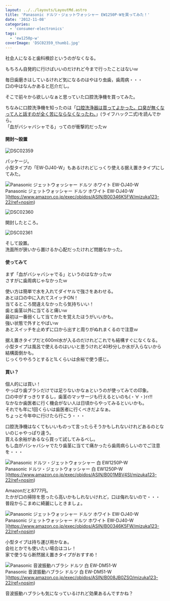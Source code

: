 ```yaml
---
layout: ../../layouts/LayoutMd.astro
title: 'Panasonic ドルツ・ジェットウォッシャー EW1250P-Wを買ってみた！'
date: '2012-11-08'
categories:
  - 'consumer-electronics'
tags:
  - 'ew1250p-w'
coverImage: 'DSC02359_thumb1.jpg'
---
```


社会人になると歯科検診というのがなくなる。

もちろん自発的に行けばいいのだけれど今まで行ったことはないｗ

毎日歯磨きはしているけれど気になるのはやはり虫歯，歯周病・・・  
口の中はなんかあると厄介だし。

そこで前々から欲しいなぁと思っていた口腔洗浄機を買ってみた。

ちなみに口腔洗浄機を知ったのは「[口腔洗浄器は買ってよかった。口臭が無くなって人と話すのが全く苦にならなくなったわ。](http://lifehack2ch.livedoor.biz/archives/51317556.html)」(ライフハック二式)を読んでから。  
「血がバシャバシャでる」ってのが衝撃的だったｗ

#### 開封～設置

![DSC02359](/archive/images/DSC02359_thumb.jpg 'DSC02359')

パッケージ。  
小型タイプの「EW-DJ40-W」もあるけれどじっくり使える据え置きタイプにしてみた。

![Panasonic ジェットウォッシャー ドルツ ホワイト EW-DJ40-W](/archive/images/21iTL4rl5BL._SL160_.jpg)  
Panasonic ジェットウォッシャー ドルツ ホワイト EW-DJ40-W  
](https://www.amazon.co.jp/exec/obidos/ASIN/B00346K5FW/mizuka123-22/ref=nosim)

![DSC02360](/archive/images/DSC02360_thumb.jpg 'DSC02360')

開封したところ。

![DSC02361](/archive/images/DSC02361_thumb.jpg 'DSC02361')

そして設置。  
洗面所が狭いから置けるか心配だったけれど問題なかった。

#### 使ってみて

まず「血がバシャバシャでる」というのはなかったｗ  
さすがに歯周病じゃなかったｗ

使い方は簡単で水を入れてダイヤルで強さをあわせる。  
あとは口の中に入れてスイッチON！  
当てるところ間違えなかったら気持ちいい！  
歯と歯茎以外に当てると痛いｗ  
最初は一番弱くして当てかたを覚えたほうがいいかも。  
強い状態で外すとやばいｗ  
あとスイッチを止めずに口から出すと周りがぬれまくるので注意ｗ

据え置きタイプだと600ml水が入るのだけれどこれでも結構すぐになくなる。  
小型タイプは風呂で使えるのはいいと思うけれど40秒分しか水が入らないから結構面倒かも。  
じっくりやろうとすると1Lくらいは余裕で使う感じ。

#### 買い？

個人的には買い！  
やっぱり歯ブラシだけでは足りないかなぁというのが使ってみての印象。  
口の中がすっきりするし，歯茎のマッサージも行えるといのも(・∀・)ｲｲ!!  
なかなか歯医者に行く機会がない人は日頃からやってみるといいかも。  
それでも年に1回くらいは歯医者に行くべきだよなぁ。  
ちょっと今年中に行けたら行こう・・・

口腔洗浄機はなくてもいいものって言ったらそうかもしれないけれどあるのとないのじゃやっぱり違う。  
買える余裕があるなら買って試してみるべし。  
もし血がバシャバシャでたり歯茎に当てて痛かったら歯周病らしいのでご注意を・・・

![Panasonic ドルツ・ジェットウォッシャー 白 EW1250P-W](/archive/images/313Pae8Dt%2BL._SL160_.jpg)  
Panasonic ドルツ・ジェットウォッシャー 白 EW1250P-W  
](https://www.amazon.co.jp/exec/obidos/ASIN/B001MBV4SI/mizuka123-22/ref=nosim)

Amazonだと8777円。  
たかが口の掃除を思ったら高いかもしれないけれど，口は侮れないので・・・  
普段からこまめに綺麗にしときましょ。

![Panasonic ジェットウォッシャー ドルツ ホワイト EW-DJ40-W](/archive/images/21iTL4rl5BL._SL160_.jpg)  
Panasonic ジェットウォッシャー ドルツ ホワイト EW-DJ40-W  
](https://www.amazon.co.jp/exec/obidos/ASIN/B00346K5FW/mizuka123-22/ref=nosim)

小型タイプは持ち運び用かなぁ。  
会社とかでも使いたい場合はコレ！  
家で使うなら断然据え置きタイプがおすすめ！

![Panasonic 音波振動ハブラシ ドルツ 白 EW-DM51-W](/archive/images/21-UvZrQFNL._SL160_.jpg)  
Panasonic 音波振動ハブラシ ドルツ 白 EW-DM51-W  
](https://www.amazon.co.jp/exec/obidos/ASIN/B008JB0ZSO/mizuka123-22/ref=nosim)

音波振動ハブラシも気になっているけれど効果あるんですかね？
